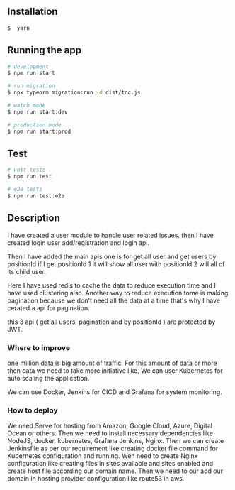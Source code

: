 ## Installation

```bash
$  yarn 
```

## Running the app

```bash
# development
$ npm run start

# run migration 
$ npx typeorm migration:run -d dist/toc.js

# watch mode
$ npm run start:dev

# production mode
$ npm run start:prod
```

## Test

```bash
# unit tests
$ npm run test

# e2e tests
$ npm run test:e2e

```
## Description
I have created a user module to handle user related issues. then I have created login user add/registration and login api.  

Then I have added the main apis one is for get all user and get users by positionId if I get positionId 1 it will show all user with positionId 2 will all of its child user. 

Here I have used redis to cache the data to reduce execution time and I have used clustering also.
Another way to reduce execution tome is making pagination because we don't need all the data at a time that's why I have cerated a api for pagination.

this 3 api ( get all users, pagination and by positionId ) are protected by JWT.

### Where to improve
one million data is big amount of traffic. For this amount of data or more then data we need to take more initiative like, We can user Kubernetes for auto scaling the application. 

We can use Docker, Jenkins for CICD and Grafana for system monitoring.


### How to deploy
We need Serve for hosting from Amazon, Google Cloud, Azure, Digital Ocean or others. Then we need to install necessary dependencies like NodeJS, docker, kubernetes, Grafana Jenkins, Nginx. Then we can create Jenkinsfile as per our requirement like creating docker file command for Kubernetes configuration and running. Wen need to create Nginx configuration like creating files in sites available and sites enabled and create host file according our domain name. Then we need to our add our domain in hosting provider configuration like route53 in aws.

